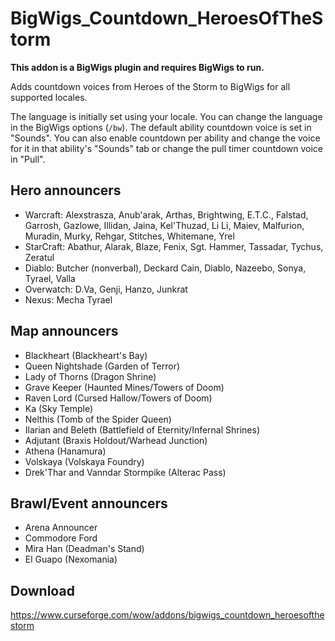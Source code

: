 # BigWigs_Countdown_HeroesOfTheStorm

**This addon is a BigWigs plugin and requires BigWigs to run.**

Adds countdown voices from Heroes of the Storm to BigWigs for all supported
locales.

The language is initially set using your locale. You can change the language in
the BigWigs options (`/bw`). The default ability countdown voice is set in
"Sounds". You can also enable countdown per ability and change the voice for it
in that ability's "Sounds" tab or change the pull timer countdown voice in
"Pull".

## Hero announcers

- Warcraft: Alexstrasza, Anub'arak, Arthas, Brightwing, E.T.C., Falstad,
  Garrosh, Gazlowe, Illidan, Jaina, Kel'Thuzad, Li Li, Maiev, Malfurion,
  Muradin, Murky, Rehgar, Stitches, Whitemane, Yrel
- StarCraft: Abathur, Alarak, Blaze, Fenix, Sgt. Hammer, Tassadar, Tychus,
  Zeratul
- Diablo: Butcher (nonverbal), Deckard Cain, Diablo, Nazeebo, Sonya, Tyrael,
  Valla
- Overwatch: D.Va, Genji, Hanzo, Junkrat
- Nexus: Mecha Tyrael

## Map announcers

- Blackheart (Blackheart's Bay)
- Queen Nightshade (Garden of Terror)
- Lady of Thorns (Dragon Shrine)
- Grave Keeper (Haunted Mines/Towers of Doom)
- Raven Lord (Cursed Hallow/Towers of Doom)
- Ka (Sky Temple)
- Nelthis (Tomb of the Spider Queen)
- Ilarian and Beleth (Battlefield of Eternity/Infernal Shrines)
- Adjutant (Braxis Holdout/Warhead Junction)
- Athena (Hanamura)
- Volskaya (Volskaya Foundry)
- Drek'Thar and Vanndar Stormpike (Alterac Pass)

## Brawl/Event announcers

- Arena Announcer
- Commodore Ford
- Mira Han (Deadman's Stand)
- El Guapo (Nexomania)

## Download

<https://www.curseforge.com/wow/addons/bigwigs_countdown_heroesofthestorm>
